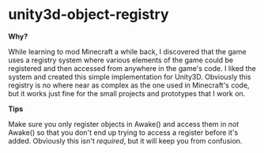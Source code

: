 # unity3d-object-registry
<b>Why?</b>
<p>While learning to mod Minecraft a while back, I discovered that the game uses a registry system where various elements of the game could be registered and then accessed from anywhere in the game's code. I liked the system and created this simple implementation for Unity3D. Obviously this registry is no where near as complex as the one used in Minecraft's code, but it works just fine for the small projects and prototypes that I work on.</p>
<b>Tips</b>
<p>Make sure you only register objects in Awake() and access them in <i>not</i> Awake() so that you don't end up trying to access a register before it's added. Obviously this isn't <i>required</i>, but it will keep you from confusion.</p>
